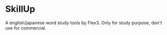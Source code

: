 # SkillUp
A english/japanese word study tools by Flex3.
Only for study purpose, don't use for commercial.
